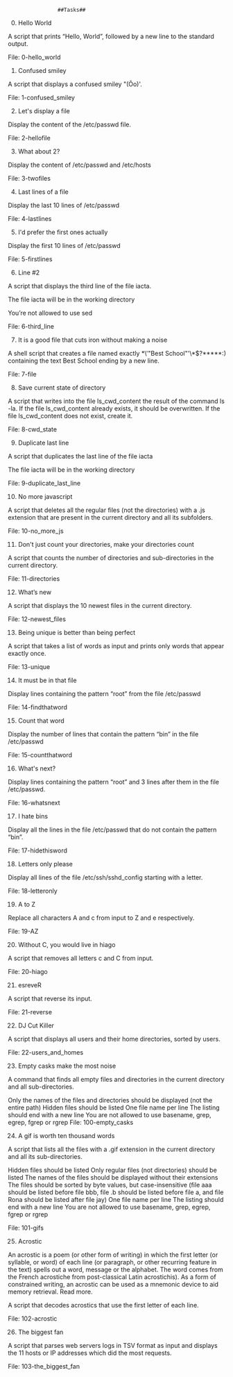 					##Tasks##
0. Hello World

A script that prints “Hello, World”, followed by a new line to the standard output.


File: 0-hello_world


1. Confused smiley

A script that displays a confused smiley "(Ôo)'.

File: 1-confused_smiley


2. Let's display a file

Display the content of the /etc/passwd file.

File: 2-hellofile


3. What about 2?

Display the content of /etc/passwd and /etc/hosts

File: 3-twofiles


4. Last lines of a file

Display the last 10 lines of /etc/passwd

File: 4-lastlines


5. I'd prefer the first ones actually

Display the first 10 lines of /etc/passwd

File: 5-firstlines


6. Line #2

A script that displays the third line of the file iacta.

The file iacta will be in the working directory

You’re not allowed to use sed


File: 6-third_line


7. It is a good file that cuts iron without making a noise

A shell script that creates a file named exactly \*\\'"Best School"\'\\*$\?\*\*\*\*\*:) containing the text Best School ending by a new line.

File: 7-file


8. Save current state of directory

A script that writes into the file ls_cwd_content the result of the command ls -la. If the file ls_cwd_content already exists, it should be overwritten. If the file ls_cwd_content does not exist, create it.

File: 8-cwd_state


9. Duplicate last line

A script that duplicates the last line of the file iacta

The file iacta will be in the working directory

File: 9-duplicate_last_line


10. No more javascript

A script that deletes all the regular files (not the directories) with a .js extension that are present in the current directory and all its subfolders.

File: 10-no_more_js


11. Don't just count your directories, make your directories count

A script that counts the number of directories and sub-directories in the current directory.

File: 11-directories


12. What’s new

A script that displays the 10 newest files in the current directory.

File: 12-newest_files


13. Being unique is better than being perfect

A script that takes a list of words as input and prints only words that appear exactly once.

File: 13-unique


14. It must be in that file

Display lines containing the pattern “root” from the file /etc/passwd

File: 14-findthatword


15. Count that word

Display the number of lines that contain the pattern “bin” in the file /etc/passwd

File: 15-countthatword


16. What's next?

Display lines containing the pattern “root” and 3 lines after them in the file /etc/passwd.

File: 16-whatsnext


17. I hate bins

Display all the lines in the file /etc/passwd that do not contain the pattern “bin”.

File: 17-hidethisword


18. Letters only please

Display all lines of the file /etc/ssh/sshd_config starting with a letter.

File: 18-letteronly


19. A to Z

Replace all characters A and c from input to Z and e respectively.

File: 19-AZ


20. Without C, you would live in hiago

A script that removes all letters c and C from input.

File: 20-hiago


21. esreveR

A script that reverse its input.

File: 21-reverse


22. DJ Cut Killer

A script that displays all users and their home directories, sorted by users.

File: 22-users_and_homes


23. Empty casks make the most noise

A command that finds all empty files and directories in the current directory and all sub-directories.

Only the names of the files and directories should be displayed (not the entire path)
Hidden files should be listed
One file name per line
The listing should end with a new line
You are not allowed to use basename, grep, egrep, fgrep or rgrep
File: 100-empty_casks


24. A gif is worth ten thousand words

A script that lists all the files with a .gif extension in the current directory and all its sub-directories.

Hidden files should be listed
Only regular files (not directories) should be listed
The names of the files should be displayed without their extensions
The files should be sorted by byte values, but case-insensitive (file aaa should be listed before file bbb, file .b should be listed before file a, and file Rona should be listed after file jay)
One file name per line
The listing should end with a new line
You are not allowed to use basename, grep, egrep, fgrep or rgrep

File: 101-gifs


25. Acrostic

An acrostic is a poem (or other form of writing) in which the first letter (or syllable, or word) of each line (or paragraph, or other recurring feature in the text) spells out a word, message or the alphabet. The word comes from the French acrostiche from post-classical Latin acrostichis). As a form of constrained writing, an acrostic can be used as a mnemonic device to aid memory retrieval. Read more.

A script that decodes acrostics that use the first letter of each line.

File: 102-acrostic


26. The biggest fan

A script that parses web servers logs in TSV format as input and displays the 11 hosts or IP addresses which did the most requests.

File: 103-the_biggest_fan
